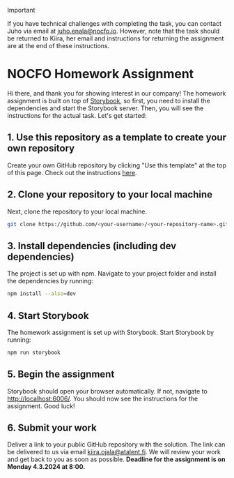 > [!IMPORTANT]
> If you have technical challenges with completing the task, you can contact Juho via email at juho.enala@nocfo.io. However, note that the task should be returned to Kiira, her email and instructions for returning the assignment are at the end of these instructions.

# NOCFO Homework Assignment

Hi there, and thank you for showing interest in our company! The homework assignment is built on top of [Storybook](https://storybook.js.org/), so first, you need to install the dependencies and start the Storybook server. Then, you will see the instructions for the actual task. Let's get started:

## 1. Use this repository as a template to create your own repository

Create your own GitHub repository by clicking "Use this template" at the top of this page. Check out the instructions [here](https://docs.github.com/en/repositories/creating-and-managing-repositories/creating-a-repository-from-a-template).

## 2. Clone your repository to your local machine

Next, clone the repository to your local machine.

```sh
git clone https://github.com/<your-username>/<your-repository-name>.git
```

## 3. Install dependencies (including dev dependencies)

The project is set up with npm. Navigate to your project folder and install the dependencies by running:

```sh
npm install --also=dev
```

## 4. Start Storybook

The homework assignment is set up with Storybook. Start Storybook by running:

```sh
npm run storybook
```

## 5. Begin the assignment

Storybook should open your browser automatically. If not, navigate to [http://localhost:6006/](http://localhost:6006/). You should now see the instructions for the assignment. Good luck!

## 6. Submit your work

Deliver a link to your public GitHub repository with the solution. The link can be delivered to us via email [kiira.ojala@atalent.fi](mailto:kiira.ojala@atalent.fi?subject=NOCFO%20homework%20deliverable&body=Here%20is%20the%20link%20to%20my%20GitHub%20repository:%20<PASTE%20LINK%20HERE>). We will review your work and get back to you as soon as possible. **Deadline for the assignment is on Monday 4.3.2024 at 8:00.**
